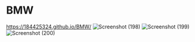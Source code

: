 # BMW
https://184425324.github.io/BMW/
![Screenshot (198)](https://user-images.githubusercontent.com/106865923/187060200-d27924b2-62e5-41f1-83e3-e1a93647b443.png)
![Screenshot (199)](https://user-images.githubusercontent.com/106865923/187060201-19b84660-079b-40a6-aa19-473fe1e01d8b.png)
![Screenshot (200)](https://user-images.githubusercontent.com/106865923/187060203-6e902643-51cf-48de-bc98-d6484ecc6c5e.png)

